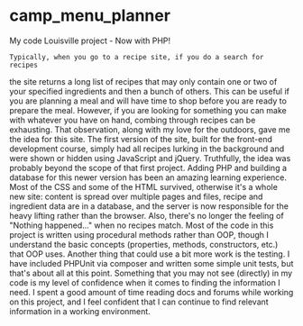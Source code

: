 # camp_menu_planner
My code Louisville project - Now with PHP!

    Typically, when you go to a recipe site, if you do a search for recipes
the site returns a long list of recipes that may only contain one or two
of your specified ingredients and then a bunch of others.  This can be useful
if you are planning a meal and will have time to shop before you are ready to
prepare the meal.  However, if you are looking for something you can make with
whatever you have on hand, combing through recipes can be exhausting.  That
observation, along with my love for the outdoors, gave me the idea for this site.
    The first version of the site, built for the front-end development course,
simply had all recipes lurking in the background and were shown or hidden using
JavaScript and jQuery.  Truthfully, the idea was probably beyond the scope of
that first project.  Adding PHP and building a database for this newer version
has been an amazing learning experience.  Most of the CSS and some of the HTML
survived, otherwise it's a whole new site: content is spread over multiple pages
and files, recipe and ingredient data are in a database, and the server is now
responsible for the heavy lifting rather than the browser.  Also, there's no
longer the feeling of "Nothing happened..." when no recipes match.
    Most of the code in this project is written using procedural methods rather
than OOP, though I understand the basic concepts (properties, methods,
constructors, etc.) that OOP uses.  Another thing that could use a bit more work
is the testing.  I have included PHPUnit via composer and written some simple
unit tests, but that's about all at this point.
    Something that you may not see (directly) in my code is my level of
confidence when it comes to finding the information I need.  I spent a good
amount of time reading docs and forums while working on this project, and I feel
confident that I can continue to find relevant information in a working
environment.
